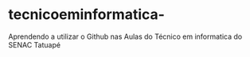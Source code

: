 # tecnicoeminformatica-
Aprendendo a utilizar o Github nas Aulas do Técnico em informatica do SENAC Tatuapé
